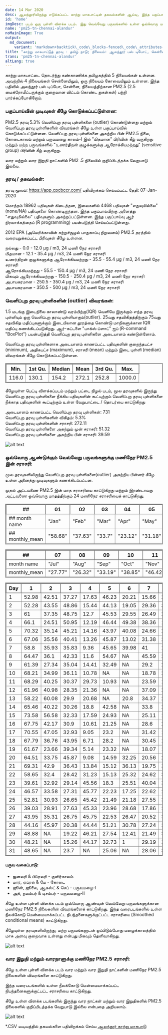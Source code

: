 ```yaml
---
date: 14 Mar 2020
desc: ஆலந்தூரிலிருந்து எடுக்கப்பட்ட காற்று மாசுபாட்டின் தகவல்களின் ஆய்வு, இந்த பகுப்பாய்வு PM2.5 நிலைகளை வெவ்வேறு பருவங்கள், நேரம், வார நாள் மற்றும் வார இறுதிகளில் எவ்வாறு உள்ளது என்பதை விளக்குகிறது.
id: 'home'
imgDesc: படம் ஒரு புள்ளி விளக்க படம். இது வெவ்வேறு பருவங்களில் உள்ள ஒவ்வொரு மணி நேர PM2.5 நிலைகளை குறிக்கிறது
name: 'pm25-tn-chennai-alandur'
noMainImage: True
output:
  md_document:
    variant: 'markdown+backtick\_code\_blocks-fenced\_code\_attributes-header\_attributes'
title: "காற்று மாசுபாட்டுத் தரவு - தமிழ் நாடு; நிலையம்: ஆலந்தூர் பஸ் டிபோட், சென்னை - CPCB"
trans: 'pm25-tn-chennai-alandur'
altLang: true
---
```

<div>
    <adsbygoogle />
</div>
<Adsense
          data-ad-client="ca-pub-3042269102042405"
          data-ad-slot="1234567890"
/>

காற்று மாசுபாட்டை தொடர்ந்து கண்காணிக்க தமிழகத்தில் 5 நிலையங்கள் உள்ளன. அவற்றில் 4 நிலையங்கள் சென்னையிலும், ஒரு நிலையம் கோவையிலும் உள்ளன. இந்த பதிவில் அலந்தூர் பஸ் டிப்போ, சென்னை, நிலையத்திற்கான PM2.5 (2.5 மைக்ரோமீட்டருக்கும் குறைவான விட்டம் கொண்ட துகள்கள்) பற்றி பார்க்கப்போகிறோம்.

### பகுப்பாய்வின் முடிவுகள் கீழே கொடுக்கப்பட்டுள்ளன:

PM2.5 தரவு 5.3% வெளிப்புற  தரவு புள்ளிகளை (outlier) கொண்டுள்ளது மற்றும் வெளிப்புற  தரவு புள்ளிகளின் விவரங்கள் கீழே உள்ள பகுப்பாய்வில் கொடுக்கப்பட்டுள்ளன. வெளிப்புற  தரவு புள்ளிகளை அகற்றிய பின் PM2.5 நிலை, கோடைகாலம் மற்றும்  பருவமழை  காலம்-I இல் "மிதமான" பிரிவின் கீழ் வருகிறது  மற்றும் மற்ற பருவங்களில் "உணர்திறன் குழுக்களுக்கு ஆரோக்கியமற்றது" (sensitive group) பிரிவின் கீழ் வருகிறது.

வார மற்றும் வார இறுதி நாட்களில் PM2 .5  நிலையில் குறிப்பிடத்தக்க வேறுபாடு இல்லை.

### தரவு / தகவல்கள்:

தரவு மூலம்: <https://app.cpcbccr.com/>
பதிவிறக்கம் செய்யப்பட்ட தேதி: 07-Jan-2020

மொத்தம் 18962 பதிவுகள் கிடைத்தன,  இவைகளில் 4468 பதிவுகள் "எதுவுமில்லை" (none/NA) பதிவுகளை கொண்டிருந்தன. இந்த பகுப்பாய்விற்கு  அனைத்து "எதுவுமில்லை" பதிவுகளும் அகற்றப்பட்டுள்ளன.  இந்த  பகுப்பாய்வு ஆர் நிரலாக்கத்தைப் (R programming) பயன்படுத்தி செய்யப்பட்டுள்ளது.

2012 EPA (அமெரிக்காவின் சுற்றுச்சூழல் பாதுகாப்பு நிறுவனம்) PM2.5 தரத்தில் வரையறுக்கப்பட்ட பிரிவுகள் கீழே உள்ளன.

நல்லது - 0.0 - 12.0 µg / m3, 24 மணி நேர சராசரி  
மிதமான - 12.1 - 35.4 µg / m3, 24 மணி நேர சராசரி  
உணர்திறன் குழுக்களுக்கு ஆரோக்கியமற்றது - 35.5 - 55.4 µg / m3, 24 மணி நேர சராசரி  
ஆரோக்கியமற்றது - 55.5 - 150.4 µg / m3, 24 மணி நேர சராசரி  
மிகவும் ஆரோக்கியமற்றது - 150.5 - 250.4 µg / m3, 24 மணி நேர சராசரி  
அபாயகரமான - 250.5 - 350.4 µg / m3, 24 மணி நேர சராசரி  
அபாயகரமான - 350.5 - 500 µg / m3, 24 மணி நேர சராசரி  


### வெளிப்புற  தரவு புள்ளிகளின் (outlier) விவரங்கள்:

1.5 மடங்கு இடைநிலை காலாண்டு வரம்பிற்கு(IQR) வெளியே இருக்கும் எந்த தரவு புள்ளியும் ஒரு வெளிப்புற தரவு புள்ளியாகும்(outlier). 25வது சதவிகிதத்திற்கும் 75வது சதவிகித மதிப்புகளுக்கும் இடையிலான தூரத்தை  கொண்டு மாறிகளுக்கான IQR மதிப்பு கணக்கிடப்படுகிறது. ஆர்-கட்டளை "பாக்ஸ் ப்ளாட்" ஐப்  (R-command "BoxPlot") பயன்படுத்தி வெளிப்புற  தரவு புள்ளிகளை அடையாளம் கண்டுள்ளோம்.

வெளிப்புற தரவு புள்ளிகளாக அடையாளம் காணப்பட்ட பதிவுகளின் குறைந்தபட்ச (minimum), அதிகபட்ச (maximum), சராசரி (mean) மற்றும் இடை புள்ளி (median) விவரங்கள் கீழே கொடுக்கப்பட்டுள்ளன.

<div class="lowfont">

| Min.  | 1st Qu. | Median | Mean  | 3rd Qu. | Max.   |
|-------|---------|--------|-------|---------|--------|
| 116.0 | 130.1   | 154.2  | 272.1 | 252.8   | 1000.0 |

</div>

கீழேயுள்ள பெட்டி விளக்கப்படம் மற்றும் பட்டை நிழல் படம், மூல தரவுகளில் இருந்து வெளிப்புற தரவு புள்ளிகளை நீக்கிய பதிவுகளின் கூட்டிற்கும் வெளிப்புற  தரவு புள்ளிகளை நீக்காத பதிவுகளின் கூட்டிற்கும் உள்ள வேறுபாட்டை / தொடர்பை காட்டுகிறது 

அடையாளம் காணப்பட்ட வெளிப்புற  தரவு புள்ளிகள்: 731 \
வெளிப்புற  தரவு புள்ளிகளின் விகிதம்: 5.3% \
வெளிப்புற  தரவு புள்ளிகளின் சராசரி: 272.11 \
வெளிப்புற  தரவு புள்ளிகளை அகற்றும் முன் சராசரி: 51.32 \
வெளிப்புற  தரவு புள்ளிகளை அகற்றிய பின் சராசரி: 39.59

<img src="/environment/pm25-tn-chennai-alandaur_files/figure-markdown/outlier-plots-1.png" alt="alt text" class="blogs_image">

### ஒவ்வொரு ஆண்டுக்கும் வெவ்வேறு பருவங்களுக்கு மணிநேர PM2.5 இன் சராசரி:

மூல தரவுகளிலிருந்து வெளிப்புற தரவு புள்ளிகளை(outlier) அகற்றிய பின்னர் கீழே உள்ள அனைத்து முடிவுகளும் கணக்கிடப்பட்டன.

முதல் அட்டவணை PM2.5 இன் மாத சராசரியை காட்டுகிறது மற்றும் இரண்டாவது அட்டவணை ஒவ்வொரு மாதத்திற்கும் 24 மணிநேர சராசரியைக் காட்டுகிறது.



<div class="lowfont" >

| ##              | 01        | 02         | 03      | 04       | 05       | 06       |
|-----------------|-----------|------------|---------|----------|----------|----------|
| ## month name   | "Jan" | "Feb" | "Mar" | "Apr"  | "May"    | "Jun"   |
| ## monthly_mean | "58.68"   | "37.63"    | "33.7"  | "23.12"  | "31.18"  | "25.11"  |


| ##              | 07      | 08       | 09           | 10         | 11          | 12         |
|-----------------|---------|----------|--------------|------------|-------------|------------|
| month name   | "Jul"  | "Aug" | "Sep"  | "Oct"  | "Nov"  | "Dec" |
| monthly_mean | "27.77" | "26.32"  | "33.19"      | "38.85"    | "46.42"     | "57.96"    |


| Day | 1     | 2     | 3     | 4     | 5     | 6     | 7     | 8     | 9     | 10    | 11    | 12    |
|-----|-------|-------|-------|-------|-------|-------|-------|-------|-------|-------|-------|-------|
| 1   | 52.98 | 42.51 | 37.27 | 17.63 | 46.23 | 20.21 | 15.66 | 28.4  | 38.77 | 30.19 | 29.07 | 43.55 |
| 2   | 52.28 | 43.55 | 48.86 | 15.44 | 44.13 | 19.05 | 29.36 | 31.69 | 31.94 | 25.4  | 33.48 | 30.6  |
| 3   | 61    | 37.35 | 48.75 | 12.7  | 45.53 | 29.55 | 26.49 | 28.88 | 36.39 | 21.25 | 40.45 | 45.24 |
| 4   | 66.1  | 24.51 | 50.95 | 12.19 | 46.44 | 49.38 | 38.36 | 18.73 | 39.89 | 25.97 | 43.58 | 41.12 |
| 5   | 70.32 | 35.14 | 45.21 | 14.16 | 43.97 | 40.08 | 24.66 | 21.52 | 36.8  | 28.72 | 44.31 | 49.12 |
| 6   | 67.06 | 35.56 | 40.41 | 13.26 | 45.87 | 13.02 | 31.38 | 22.53 | 41.69 | 22.59 | 48.82 | 49.26 |
| 7   | 58.8  | 35.93 | 35.83 | 9.36  | 45.65 | 39.98 | 41    | 16.8  | 49.79 | 32.2  | 44.19 | 83.2  |
| 8   | 64.47 | 36.1  | 42.33 | 11.6  | 54.67 | NA    | 45.59 | 21.06 | 36.17 | 32.6  | 45.96 | 90.24 |
| 9   | 61.39 | 27.34 | 35.04 | 14.41 | 32.49 | NA    | 29.2  | 22.2  | 40.15 | 42.61 | 64.42 | 87.14 |
| 10  | 68.21 | 34.99 | 36.11 | 10.78 | NA    | NA    | 18.78 | 23.63 | 37.07 | 40.37 | 73.87 | 86.97 |
| 11  | 68.29 | 40.25 | 30.37 | 29.73 | 10.93 | NA    | 23.59 | 19.03 | 36.97 | 28.56 | 65.88 | 85.04 |
| 12  | 61.96 | 40.98 | 28.35 | 21.36 | NA    | NA    | 37.09 | 21.63 | 33.95 | 35.78 | 61.87 | 65.9  |
| 13  | 58.22 | 60.08 | 29.9  | 20.68 | NA    | 20.8  | 34.37 | 24.83 | 36.3  | 35.1  | 57.28 | 37.1  |
| 14  | 65.46 | 40.22 | 30.26 | 18.8  | 42.58 | NA    | 33.8  | 24.44 | 34.83 | 37.94 | 41.7  | 49.72 |
| 15  | 73.58 | 56.58 | 32.33 | 17.59 | 24.93 | NA    | 25.11 | 15.42 | 22.01 | 34.27 | 39.26 | 77.61 |
| 16  | 67.75 | 42.17 | 30.9  | 10.61 | 21.25 | NA    | 28.6  | 21.71 | 23.78 | 30.57 | 47.08 | 42.46 |
| 17  | 70.55 | 47.05 | 32.93 | 9.05  | 23.2  | NA    | 31.42 | 14.83 | 26.42 | 47.07 | 48.07 | 57.83 |
| 18  | 67.79 | 36.76 | 43.95 | 6.71  | 28.2  | NA    | 30.45 | 11.35 | 24.91 | 49.6  | 31.82 | 61.1  |
| 19  | 61.67 | 23.66 | 39.34 | 5.14  | 23.32 | NA    | 18.07 | 18.14 | 23.09 | 53.75 | 33.76 | 37.94 |
| 20  | 64.51 | 33.75 | 45.87 | 9.08  | 14.59 | 32.25 | 20.56 | 23.7  | 40.68 | 53.36 | 32.47 | 52.28 |
| 21  | 69.31 | 42.9  | 36.43 | 13.84 | 15.12 | 36.13 | 19.75 | 34.46 | 38.96 | 51.96 | 19.64 | 42.35 |
| 22  | 58.65 | 32.4  | 28.42 | 31.23 | 15.13 | 25.32 | 24.62 | 37.28 | 40.91 | 40.81 | 32.71 | 50.28 |
| 23  | 39.61 | 32.92 | 29.14 | 45.56 | 18.3  | 25.51 | 40.04 | 32.76 | 35.77 | 65.82 | 63.62 | 52.6  |
| 24  | 46.57 | 33.58 | 27.31 | 45.77 | 22.23 | 17.25 | 22.62 | 24.81 | 27.66 | 57.25 | 73.51 | 60.42 |
| 25  | 52.81 | 30.93 | 26.65 | 45.42 | 21.49 | 21.18 | 27.55 | 30.78 | 24.75 | 48.1  | 45.56 | 71.05 |
| 26  | 39.03 | 28.91 | 27.63 | 45.33 | 23.96 | 28.68 | 17.86 | 24.3  | 30.13 | 50.98 | 55.89 | 77.88 |
| 27  | 43.95 | 35.31 | 26.75 | 45.75 | 22.53 | 26.47 | 20.52 | 30.66 | 20.19 | 52.32 | 48.19 | 75.65 |
| 28  | 44.16 | 45.97 | 20.38 | 44.44 | 51.21 | 30.78 | 27.24 | 29.77 | 30.87 | 52.83 | 51.65 | 55.61 |
| 29  | 48.88 | NA    | 19.22 | 46.21 | 27.54 | 12.41 | 21.49 | 36.25 | 29.43 | 39.75 | 41.76 | 57.17 |
| 30  | 48.21 | NA    | 15.26 | 44.17 | 32.73 | 1     | 29.19 | 38.09 | 20.58 | 19.67 | 36.71 | 58.84 |
| 31  | 48.65 | NA    | 23.7  | NA    | 25.06 | NA    | 28.06 | 34.68 | NA    | 33.92 | NA    | 51.37 |

</div>

#### பருவ வகைப்பாடு:

- ஜனவரி & பிப்ரவரி - குளிர்காலம்
- மார், ஏப்ரல் & மே - கோடை
- ஜூன், ஜூலை, ஆகஸ்ட் & செப் - பருவமழை-I
- அக், நவம்பர் & டிசம்பர்  - பருவமழை-II

கீழே உள்ள புள்ளி விளக்க படம் ஒவ்வொரு  ஆண்டின் வெவ்வேறு பருவங்களுக்கான மணிநேர PM2.5 நிலைகளின் விவரங்களைக் காட்டுகிறது.
இந்த  வரைபடங்களில் உள்ள நீலக்கோடு மென்மையாக்கப்பட்ட நிபந்தனைகளுக்குட்பட்ட சராசரியை (Smoothed conditional means) காட்டுகிறது.

கீழேயுள்ள தரவுகளிலிருந்து, மற்ற பருவங்களுடன் ஒப்பிடும்போது மழைக்காலத்தில் மாசு அளவு குறைவாக உள்ளது என்பது மிகவும் தெளிவாகிறது.

<img src="/environment/pm25-tn-chennai-alandaur_files/figure-markdown/MeanofHourly-2.png" alt="alt text" class="blogs_image">

### வார இறுதி மற்றும் வாரநாளுக்கு மணிநேர PM2.5 சராசரி:

கீழே உள்ள புள்ளி விளக்க படம் வார மற்றும் வார இறுதி நாட்களின் மணிநேர PM2.5 நிலைகளின் விவரங்களை காட்டுகிறது.  

இந்த  வரைபடங்களில்  உள்ள நீலக்கோடு மென்மையாக்கப்பட்ட நிபந்தனைகளுக்குட்பட்ட சராசரியை காட்டுகிறது.  

கீழே உள்ள விளக்க படங்களில் இருந்து வார நாட்கள் மற்றும் வார இறுதிகளில் PM2.5 நிலைகளில் குறிப்பிடத்தக்க வேறுபாடு இல்லை என்பதை அறியலாம்.

<img src="/environment/pm25-tn-chennai-alandaur_files/figure-markdown/MeanofWeekdaytype-1.png" alt="alt text" class="blogs_image">

\*.CSV வடிவத்தில் தகவல்களை பதிவிறக்கம் செய்ய [ஆலந்தூர் காற்று மாசுபாடு](http://thedatatalks.in/datas/environment/TN_Alandur_Bus_Depot_Chennai.csv)

<style>
table{
    border-collapse: collapse;
    border-spacing: 0;
    border:2px solid gray;
}

th{
    border:2px solid gray;
}

td{
    border:1px solid gray;
}
</style>